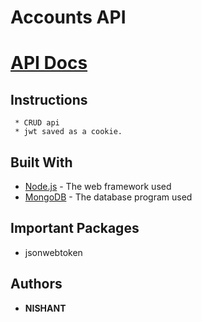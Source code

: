 # Accounts API

# [API Docs](https://documenter.getpostman.com/view/8306962/SVtZvRhV?version=latest)

## Instructions
```
 * CRUD api
 * jwt saved as a cookie.
```

## Built With
* [Node.js](http://www.nodejs.org) - The web framework used
* [MongoDB](http://www.mongodb.com) - The database program used

## Important Packages
* jsonwebtoken

## Authors

* **NISHANT**
